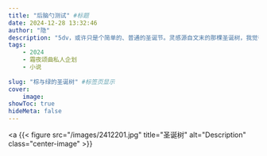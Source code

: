 ```yaml
---
title: "后脑勺测试" #标题
date: 2024-12-28 13:32:46
author: "隐"
description: "5dv，或许只是个简单的、普通的圣诞节。灵感源自文末的那棵圣诞树，我觉得很但丁于是写了！" #描述
tags: 
    - 2024
    - 霜夜颂曲私人企划
    - 小说
  
slug: "棕与绿的圣诞树" #标签页显示
cover:
    image: 
showToc: true
hideMeta: false
---
```


<a {{< figure src="/images/2412201.jpg" title="圣诞树" alt="Description" class="center-image" >}}
</a>